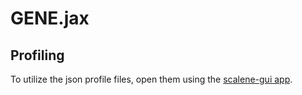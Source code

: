 # GENE.jax

## Profiling
To utilize the json profile files, open them using the [scalene-gui app](https://plasma-umass.org/scalene-gui/).